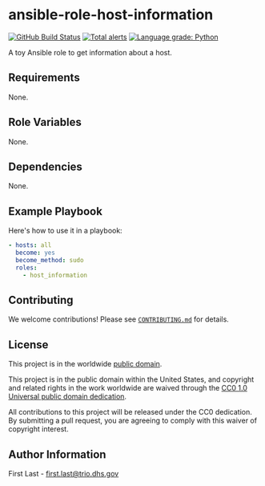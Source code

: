# ansible-role-host-information #

[![GitHub Build Status](https://github.com/mcdonnnj/ansible-role-host-information/workflows/build/badge.svg)](https://github.com/mcdonnnj/ansible-role-host-information/actions)
[![Total alerts](https://img.shields.io/lgtm/alerts/g/mcdonnnj/ansible-role-host-information.svg?logo=lgtm&logoWidth=18)](https://lgtm.com/projects/g/mcdonnnj/ansible-role-host-information/alerts/)
[![Language grade: Python](https://img.shields.io/lgtm/grade/python/g/mcdonnnj/ansible-role-host-information.svg?logo=lgtm&logoWidth=18)](https://lgtm.com/projects/g/mcdonnnj/ansible-role-host-information/context:python)

A toy Ansible role to get information about a host.

## Requirements ##

None.

## Role Variables ##

None.

## Dependencies ##

None.

## Example Playbook ##

Here's how to use it in a playbook:

```yaml
- hosts: all
  become: yes
  become_method: sudo
  roles:
    - host_information
```

## Contributing ##

We welcome contributions!  Please see [`CONTRIBUTING.md`](CONTRIBUTING.md) for
details.

## License ##

This project is in the worldwide [public domain](LICENSE).

This project is in the public domain within the United States, and
copyright and related rights in the work worldwide are waived through
the [CC0 1.0 Universal public domain
dedication](https://creativecommons.org/publicdomain/zero/1.0/).

All contributions to this project will be released under the CC0
dedication. By submitting a pull request, you are agreeing to comply
with this waiver of copyright interest.

## Author Information ##

First Last - <first.last@trio.dhs.gov>
